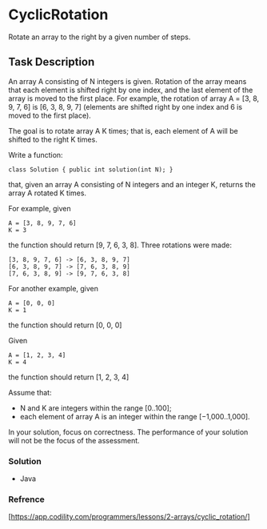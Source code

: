 
# CyclicRotation

Rotate an array to the right by a given number of steps.

## Task Description
An array A consisting of N integers is given. Rotation of the array means that each element is shifted right by one index, and the last element of the array is moved to the first place. For example, the rotation of array A = [3, 8, 9, 7, 6] is [6, 3, 8, 9, 7] (elements are shifted right by one index and 6 is moved to the first place).

The goal is to rotate array A K times; that is, each element of A will be shifted to the right K times.

Write a function:

```
class Solution { public int solution(int N); }
```

that, given an array A consisting of N integers and an integer K, returns the array A rotated K times.

For example, given

```
A = [3, 8, 9, 7, 6]
K = 3
```

the function should return [9, 7, 6, 3, 8]. Three rotations were made:

```
[3, 8, 9, 7, 6] -> [6, 3, 8, 9, 7]
[6, 3, 8, 9, 7] -> [7, 6, 3, 8, 9]
[7, 6, 3, 8, 9] -> [9, 7, 6, 3, 8]
```
For another example, given
```
A = [0, 0, 0]
K = 1
```
the function should return [0, 0, 0]

Given
```
A = [1, 2, 3, 4]
K = 4
```
the function should return [1, 2, 3, 4]

Assume that:

- N and K are integers within the range [0..100];
- each element of array A is an integer within the range [−1,000..1,000].

In your solution, focus on correctness. The performance of your solution will not be the focus of the assessment.

### Solution
-  Java

### Refrence
[https://app.codility.com/programmers/lessons/2-arrays/cyclic_rotation/]